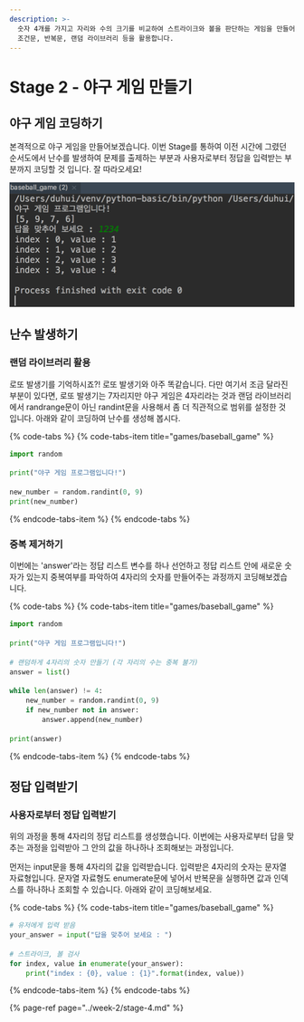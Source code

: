 ```yaml
---
description: >-
  숫자 4개를 가지고 자리와 수의 크기를 비교하여 스트라이크와 볼을 판단하는 게임을 만들어봅니다. 이전까지 배운 변수, 할당연산자, 입출력,
  조건문, 반복문, 랜덤 라이브러리 등을 활용합니다.
---
```


# Stage 2 - 야구 게임 만들기

## 야구 게임 코딩하기 

본격적으로 야구 게임을 만들어보겠습니다. 이번 Stage를 통하여 이전 시간에 그렸던 순서도에서 난수를 발생하여 문제를 출제하는 부분과 사용자로부터 정답을 입력받는 부분까지 코딩할 것 입니다. 잘 따라오세요!

![&#xC57C;&#xAD6C; &#xAC8C;&#xC784;](../.gitbook/assets/image%20%2816%29.png)

## 난수 발생하기

### 랜덤 라이브러리 활용

로또 발생기를 기억하시죠?! 로또 발생기와 아주 똑같습니다. 다만 여기서 조금 달라진 부분이 있다면, 로또 발생기는 7자리지만 야구 게임은 4자리라는 것과 랜덤 라이브러리에서 randrange문이 아닌 randint문을 사용해서 좀 더 직관적으로 범위를 설정한 것 입니다. 아래와 같이 코딩하여 난수를 생성해 봅시다.

{% code-tabs %}
{% code-tabs-item title="games/baseball\_game" %}
```python
import random

print("야구 게임 프로그램입니다!")

new_number = random.randint(0, 9)
print(new_number)
```
{% endcode-tabs-item %}
{% endcode-tabs %}

### 중복 제거하기

이번에는 'answer'라는 정답 리스트 변수를 하나 선언하고 정답 리스트 안에 새로운 숫자가 있는지 중복여부를 파악하여 4자리의 숫자를 만들어주는 과정까지 코딩해보겠습니다.

{% code-tabs %}
{% code-tabs-item title="games/baseball\_game" %}
```python
import random

print("야구 게임 프로그램입니다!")

# 랜덤하게 4자리의 숫자 만들기 (각 자리의 수는 중복 불가)
answer = list()

while len(answer) != 4:
    new_number = random.randint(0, 9)
    if new_number not in answer:
        answer.append(new_number)

print(answer)
```
{% endcode-tabs-item %}
{% endcode-tabs %}

## 정답 입력받기

### 사용자로부터 정답 입력받기

위의 과정을 통해 4자리의 정답 리스트를 생성했습니다. 이번에는 사용자로부터 답을 맞추는 과정을 입력받아 그 안의 값을 하나하나 조회해보는 과정입니다.

먼저는 input문을 통해 4자리의 값을 입력받습니다. 입력받은 4자리의 숫자는 문자열 자료형입니다. 문자열 자료형도 enumerate문에 넣어서 반복문을 실행하면 값과 인덱스를 하나하나 조회할 수 있습니다. 아래와 같이 코딩해보세요.

{% code-tabs %}
{% code-tabs-item title="games/baseball\_game" %}
```python
# 유저에게 입력 받음
your_answer = input("답을 맞추어 보세요 : ")

# 스트라이크, 볼 검사
for index, value in enumerate(your_answer):
    print("index : {0}, value : {1}".format(index, value))
```
{% endcode-tabs-item %}
{% endcode-tabs %}

{% page-ref page="../week-2/stage-4.md" %}


